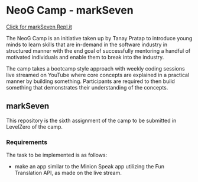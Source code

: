 # NeoG Camp - markSeven

[Click for markSeven Repl.it](https://repl.it/@aamyear/NeoG-markSeven)

The NeoG Camp is an initiative taken up by Tanay Pratap to introduce young minds to learn skills that are in-demand in the software industry in structured manner with the end goal of successfully mentoring a handful of motivated individuals and enable them to break into the industry.

The camp takes a bootcamp style approach with weekly coding sessions live streamed on YouTube where core concepts are explained in a practical manner by building something. Participants are required to then build something that demonstrates their understanding of the concepts.

## markSeven

This repository is the sixth assignment of the camp to be submitted in LevelZero of the camp.

### Requirements

The task to be implemented is as follows:

- make an app similar to the Minion Speak app utilizing the Fun Translation API, as made on the live stream.
